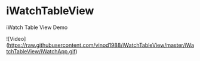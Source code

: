 # iWatchTableView
iWatch Table View Demo

![Video] (https://raw.githubusercontent.com/vinod1988/iWatchTableView/master/iWatchTableView/iWatchApp.gif)
